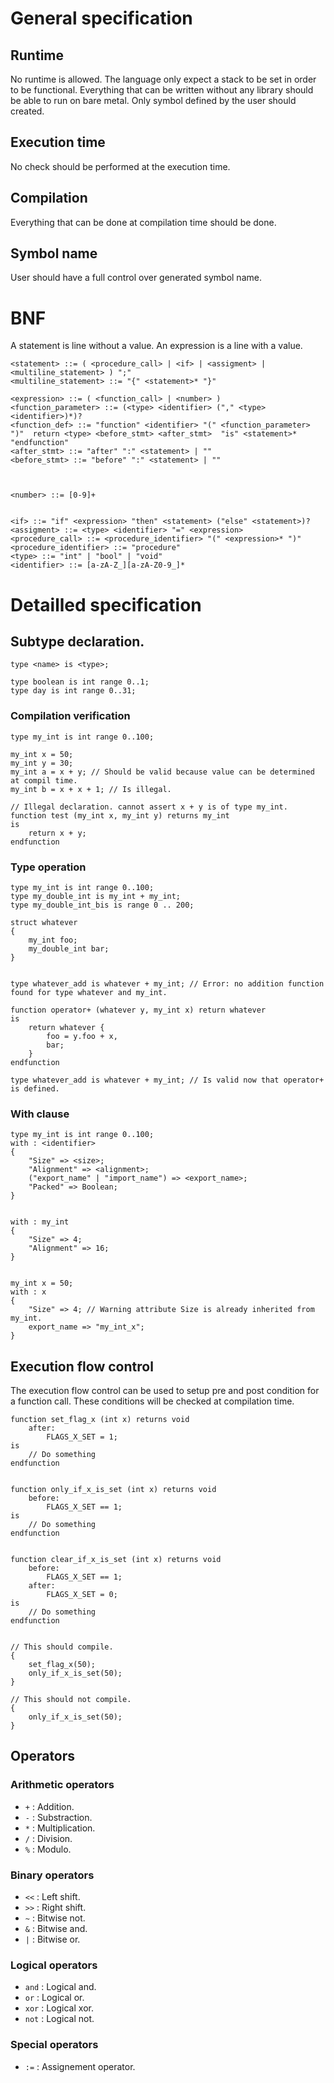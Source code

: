 # General specification

## Runtime
No runtime is allowed. The language only expect a stack to be set in order to be functional.
Everything that can be written without any library should be able to run on bare metal.
Only symbol defined by the user should created.

## Execution time
No check should be performed at the execution time.

## Compilation
Everything that can be done at compilation time should be done.

## Symbol name
User should have a full control over generated symbol name.

# BNF
A statement is line without a value.
An expression is a line with a value.

```bnf
<statement> ::= ( <procedure_call> | <if> | <assigment> | <multiline_statement> ) ";"
<multiline_statement> ::= "{" <statement>* "}"

<expression> ::= ( <function_call> | <number> )
<function_parameter> ::= (<type> <identifier> ("," <type> <identifier>)*)?
<function_def> ::= "function" <identifier> "(" <function_parameter> ")"  return <type> <before_stmt> <after_stmt>  "is" <statement>* "endfunction"
<after_stmt> ::= "after" ":" <statement> | ""
<before_stmt> ::= "before" ":" <statement> | ""



<number> ::= [0-9]+


<if> ::= "if" <expression> "then" <statement> ("else" <statement>)?
<assigment> ::= <type> <identifier> "=" <expression>
<procedure_call> ::= <procedure_identifier> "(" <expression>* ")"
<procedure_identifier> ::= "procedure"
<type> ::= "int" | "bool" | "void"
<identifier> ::= [a-zA-Z_][a-zA-Z0-9_]*

```

# Detailled specification
## Subtype declaration.

```
type <name> is <type>;
```

```
type boolean is int range 0..1;
type day is int range 0..31;
```

### Compilation verification
```
type my_int is int range 0..100;

my_int x = 50;
my_int y = 30;
my_int a = x + y; // Should be valid because value can be determined at compil time.
my_int b = x + x + 1; // Is illegal.

// Illegal declaration. cannot assert x + y is of type my_int.
function test (my_int x, my_int y) returns my_int
is
    return x + y;
endfunction

```

### Type operation
```
type my_int is int range 0..100;
type my_double_int is my_int + my_int;
type my_double_int_bis is range 0 .. 200;

struct whatever 
{
    my_int foo;
    my_double_int bar;
}


type whatever_add is whatever + my_int; // Error: no addition function found for type whatever and my_int.

function operator+ (whatever y, my_int x) return whatever
is
    return whatever {
        foo = y.foo + x,
        bar;
    }
endfunction

type whatever_add is whatever + my_int; // Is valid now that operator+ is defined.
```

### With clause
```
type my_int is int range 0..100;
with : <identifier> 
{
    "Size" => <size>;
    "Alignment" => <alignment>;
    ("export_name" | "import_name") => <export_name>;
    "Packed" => Boolean;
}


with : my_int 
{
    "Size" => 4;
    "Alignment" => 16;
}


my_int x = 50;
with : x 
{
    "Size" => 4; // Warning attribute Size is already inherited from my_int.
    export_name => "my_int_x";
}
```

## Execution flow control
The execution flow control can be used to setup pre and post condition for a function call.
These conditions will be checked at compilation time.

```
function set_flag_x (int x) returns void
    after:
        FLAGS_X_SET = 1;
is
    // Do something
endfunction


function only_if_x_is_set (int x) returns void
    before:
        FLAGS_X_SET == 1;
is
    // Do something
endfunction


function clear_if_x_is_set (int x) returns void
    before:
        FLAGS_X_SET == 1;
    after:
        FLAGS_X_SET = 0;
is
    // Do something
endfunction


// This should compile.
{
    set_flag_x(50);
    only_if_x_is_set(50);
}

// This should not compile.
{
    only_if_x_is_set(50);
}
```

## Operators
### Arithmetic operators
* `+` : Addition.
* `-` : Substraction.
* `*` : Multiplication.
* `/` : Division.
* `%` : Modulo.

### Binary operators
* `<<` : Left shift.
* `>>` : Right shift.
* `~` : Bitwise not.
* `&` : Bitwise and.
* `|` : Bitwise or.

### Logical operators
* `and` : Logical and.
* `or` : Logical or.
* `xor` : Logical xor.
* `not` : Logical not.

### Special operators
* `:=` : Assignement operator.

